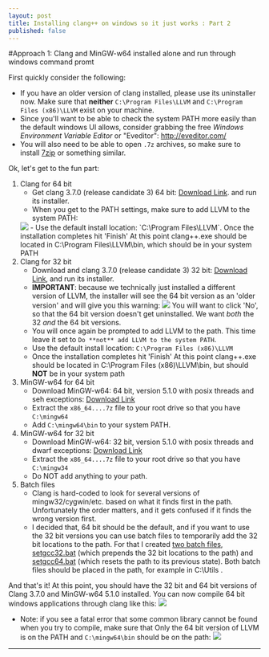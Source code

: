 ```yaml
---
layout: post
title: Installing clang++ on windows so it just works : Part 2
published: false
---
```



#Approach 1: Clang and MinGW-w64 installed alone and run through windows command promt

First quickly consider the following:

- If you have an older version of clang installed, please use its uninstaller now. Make sure that **neither** `C:\Program Files\LLVM` and `C:\Program Files (x86)\LLVM` exist on your machine.
- Since you'll want to be able to check the system PATH more easily than the default windows UI allows, consider grabbing the free *Windows Environment Variable Editor* or "Eveditor": http://eveditor.com/
- You will also need to be able to open `.7z` archives, so make sure to install [7zip](http://www.7-zip.org/) or something similar.


Ok, let's get to the fun part:

1. Clang for 64 bit
    - Get clang 3.7.0 (release candidate 3) 64 bit: [Download Link](http://llvm.org/pre-releases/3.7.0/rc3/LLVM-3.7.0-rc3-win64.exe). and run its installer.
    - When you get to the PATH settings, make sure to add LLVM to the system PATH:
    <img src=http://i.imgur.com/AIjaxKk.png />
    - Use the default install location: `C:\Program Files\LLVM`. Once the installation completes hit 'Finish' At this point clang++.exe should be located in C:\Program Files\LLVM\bin, which should be in your system PATH
2. Clang for 32 bit
    - Download and clang 3.7.0 (release candidate 3) 32 bit: [Download Link](http://llvm.org/pre-releases/3.7.0/rc3/LLVM-3.7.0-rc3-win32.exe), and run its installer.
    - **IMPORTANT**: because we technically just installed a different version of LLVM, the installer will see the 64 bit version as an 'older version' and will give you this warning:
        <img src="http://i.imgur.com/TcfUY3b.png" />
        You will want to click 'No', so that the 64 bit version doesn't get uninstalled. We want *both* the 32 *and* the 64 bit versions.
    - You will once again be prompted to add LLVM to the path. This time leave it set to `Do **not** add LLVM to the system PATH`.
    - Use the default install location: `C:\Program Files (x86)\LLVM`
    - Once the installation completes hit 'Finish' At this point clang++.exe should be located in C:\Program Files (x86)\LLVM\bin, but should **NOT** be in your system path
3. MinGW-w64 for 64 bit
    - Download MinGW-w64: 64 bit, version 5.1.0 with posix threads and seh exceptions: [Download Link](http://sourceforge.net/projects/mingw-w64/files/Toolchains%20targetting%20Win64/Personal%20Builds/mingw-builds/5.1.0/threads-posix/seh/x86_64-5.1.0-release-posix-seh-rt_v4-rev0.7z/download)
    - Extract the `x86_64....7z` file to your root drive so that you have `C:\mingw64`
    - Add `C:\mingw64\bin` to your system PATH.
4. MinGW-w64 for 32 bit
    - Download MinGW-w64: 32 bit, version 5.1.0 with posix threads and dwarf exceptions: [Download Link](http://sourceforge.net/projects/mingw-w64/files/Toolchains%20targetting%20Win32/Personal%20Builds/mingw-builds/5.1.0/threads-posix/dwarf/i686-5.1.0-release-posix-dwarf-rt_v4-rev0.7z/download)
    - Extract the `x86_64....7z` file to your root drive so that you have `C:\mingw34`
    - Do NOT add anything to your path.
5. Batch files
    - Clang is hard-coded to look for several versions of mingw32/cygwin/etc. based on what it finds first in the path. Unfortunately the order matters, and it gets confused if it finds the wrong version first.
    - I decided that, 64 bit should be the default, and if you want to use the 32 bit versions you can use batch files to temporarily add the 32 bit locations to the path. For that I created [two batch files](https://gist.github.com/JohannesMP/1e7ed200367460255971), [setgcc32.bat](https://gist.github.com/JohannesMP/1e7ed200367460255971/raw/61be418a184e6c0ab0ef36d07c5552d38a5670cf/setgcc32.bat) (which prepends the 32 bit locations to the path) and [setgcc64.bat](https://gist.github.com/JohannesMP/1e7ed200367460255971/raw/61be418a184e6c0ab0ef36d07c5552d38a5670cf/setgcc64.bat) (which resets the path to its previous state). Both batch files should be placed in the path, for example in  C:\Utils .
    
And that's it! At this point, you should have the 32 bit and 64 bit versions of Clang 3.7.0 and MinGW-w64 5.1.0 installed. You can now compile 64 bit windows applications through clang like this:
<img src="http://i.imgur.com/mF9Z3Ij.png" />

- Note: if you see a fatal error that some common library cannot be found when you try to compile, make sure that Only the 64 bit version of LLVM is on the PATH and `C:\mingw64\bin` should be on the path:
    <img src=http://i.imgur.com/UNerbDA.png />









----
